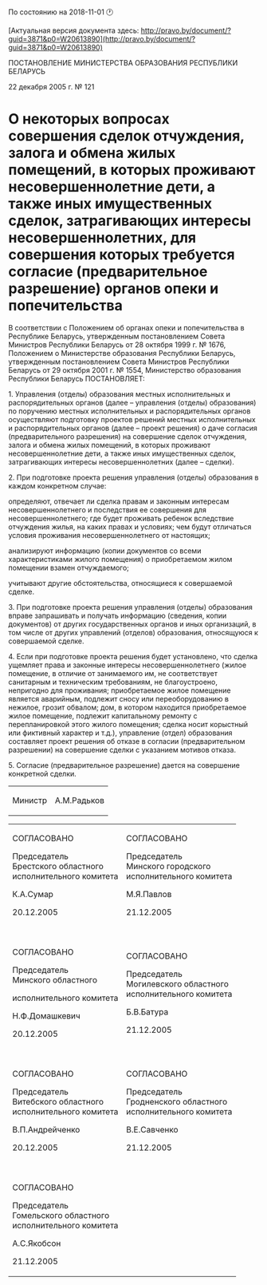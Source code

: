 По состоянию на 2018-11-01 &#x1F550;

[Актуальная версия документа здесь: http://pravo.by/document/?guid=3871&p0=W20613890](http://pravo.by/document/?guid=3871&p0=W20613890)

<p>ПОСТАНОВЛЕНИЕ МИНИСТЕРСТВА ОБРАЗОВАНИЯ РЕСПУБЛИКИ БЕЛАРУСЬ</p>
<p>22 декабря 2005 г. № 121</p>
<h1>О некоторых вопросах совершения сделок отчуждения, залога и обмена жилых помещений, в которых проживают несовершеннолетние дети, а также иных имущественных сделок, затрагивающих интересы несовершеннолетних, для совершения которых требуется согласие (предварительное разрешение) органов опеки и попечительства</h1>
<p>В соответствии с Положением об органах опеки и попечительства в Республике Беларусь, утвержденным постановлением Совета Министров Республики Беларусь от 28 октября 1999 г. № 1676, Положением о Министерстве образования Республики Беларусь, утвержденным постановлением Совета Министров Республики Беларусь от 29 октября 2001 г. № 1554, Министерство образования Республики Беларусь ПОСТАНОВЛЯЕТ:</p>
<p>1. Управления (отделы) образования местных исполнительных и распорядительных органов (далее – управления (отделы) образования) по поручению местных исполнительных и распорядительных органов осуществляют подготовку проектов решений местных исполнительных и распорядительных органов (далее – проект решения) о даче согласия (предварительного разрешения) на совершение сделок отчуждения, залога и обмена жилых помещений, в которых проживают несовершеннолетние дети, а также иных имущественных сделок, затрагивающих интересы несовершеннолетних (далее – сделки).</p>
<p>2. При подготовке проекта решения управления (отделы) образования в каждом конкретном случае:</p>
<p>определяют, отвечает ли сделка правам и законным интересам несовершеннолетнего и последствия ее совершения для несовершеннолетнего; где будет проживать ребенок вследствие отчуждения жилья, на каких правах и условиях; чем будут отличаться условия проживания несовершеннолетнего от настоящих;</p>
<p>анализируют информацию (копии документов со всеми характеристиками жилого помещения) о приобретаемом жилом помещении взамен отчуждаемого;</p>
<p>учитывают другие обстоятельства, относящиеся к совершаемой сделке.</p>
<p>3. При подготовке проекта решения управления (отделы) образования вправе запрашивать и получать информацию (сведения, копии документов) от других государственных органов и иных организаций, в том числе от других управлений (отделов) образования, относящуюся к совершаемой сделке.</p>
<p>4. Если при подготовке проекта решения будет установлено, что сделка ущемляет права и законные интересы несовершеннолетнего (жилое помещение, в отличие от занимаемого им, не соответствует санитарным и техническим требованиям, не благоустроено, непригодно для проживания; приобретаемое жилое помещение является аварийным, подлежит сносу или переоборудованию в нежилое, грозит обвалом; дом, в котором находится приобретаемое жилое помещение, подлежит капитальному ремонту с перепланировкой этого жилого помещения; сделка носит корыстный или фиктивный характер и т.д.), управление (отдел) образования составляет проект решения об отказе в согласии (предварительном разрешении) на совершение сделки с указанием мотивов отказа.</p>
<p>5. Согласие (предварительное разрешение) дается на совершение конкретной сделки.</p>
<p></p>
<table><tr>
<td><p>Министр</p></td>
<td><p>А.М.Радьков</p></td>
</tr></table>
<p></p>
<table>
<tr>
<td>
<p>СОГЛАСОВАНО</p>
<p>Председатель <br>Брестского областного <br>исполнительного комитета</p>
<p>К.А.Сумар</p>
<p>20.12.2005</p>
</td>
<td>
<p>СОГЛАСОВАНО</p>
<p>Председатель <br>Минского городского <br>исполнительного комитета</p>
<p>М.Я.Павлов</p>
<p>21.12.2005</p>
</td>
</tr>
<tr>
<td><p></p></td>
<td><p></p></td>
</tr>
<tr>
<td>
<p>СОГЛАСОВАНО</p>
<p>Председатель <br>Минского областного </p>
<p>исполнительного комитета</p>
<p>Н.Ф.Домашкевич</p>
<p>20.12.2005</p>
</td>
<td>
<p>СОГЛАСОВАНО</p>
<p>Председатель <br>Могилевского областного <br>исполнительного комитета</p>
<p>Б.В.Батура</p>
<p>21.12.2005</p>
</td>
</tr>
<tr>
<td><p></p></td>
<td><p></p></td>
</tr>
<tr>
<td>
<p>СОГЛАСОВАНО</p>
<p>Председатель <br>Витебского областного <br>исполнительного комитета</p>
<p>В.П.Андрейченко</p>
<p>20.12.2005</p>
</td>
<td>
<p>СОГЛАСОВАНО</p>
<p>Председатель <br>Гродненского областного <br>исполнительного комитета</p>
<p>В.Е.Савченко</p>
<p>21.12.2005</p>
</td>
</tr>
<tr>
<td><p></p></td>
<td><p></p></td>
</tr>
<tr>
<td>
<p>СОГЛАСОВАНО</p>
<p>Председатель <br>Гомельского областного <br>исполнительного комитета</p>
<p>А.С.Якобсон</p>
<p>21.12.2005</p>
</td>
<td><p></p></td>
</tr>
</table>
<p></p>